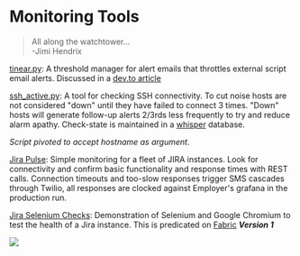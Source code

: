 # Monitoring Tools

> All along the watchtower...  
> -Jimi Hendrix  

[tinear.py](tinear.py): A threshold manager for alert emails that throttles external script email alerts. Discussed in a [dev.to article](https://dev.to/lbonanomi/tin-ear-reducing-alert-email-noise-with-python-nbh)


[ssh_active.py](ssh_active.py): A tool for checking SSH connectivity. To cut noise hosts are not considered "down" until they have failed to connect 3 times. "Down" hosts will generate follow-up alerts 2/3rds less frequently to try and reduce alarm apathy. Check-state is maintained in a [whisper](https://github.com/graphite-project/whisper) database.  

*Script pivoted to accept hostname as argument*.  

[Jira Pulse](jira_pulse): Simple monitoring for a fleet of JIRA instances. Look for connectivity and confirm basic functionality and response times with REST calls. Connection timeouts and too-slow responses trigger SMS cascades through Twilio, all responses are clocked against Employer's grafana in the production run. 


[Jira Selenium Checks](jira-selenium): Demonstration of Selenium and Google Chromium to test the health of a Jira instance. This is predicated on [Fabric](http://www.fabfile.org) ***Version 1***

<!-- Yep, i'm collecting your IP address. -->
<img src="https://evening-spire-71333.herokuapp.com/">
